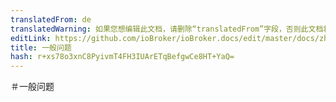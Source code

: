 ```yaml
---
translatedFrom: de
translatedWarning: 如果您想编辑此文档，请删除“translatedFrom”字段，否则此文档将再次自动翻译
editLink: https://github.com/ioBroker/ioBroker.docs/edit/master/docs/zh-cn/faq/_020_usage/README.md
title: 一般问题
hash: r+xs78o3xnC8PyivmT4FH3IUArETqBefgwCe8HT+YaQ=
---
```

＃一般问题